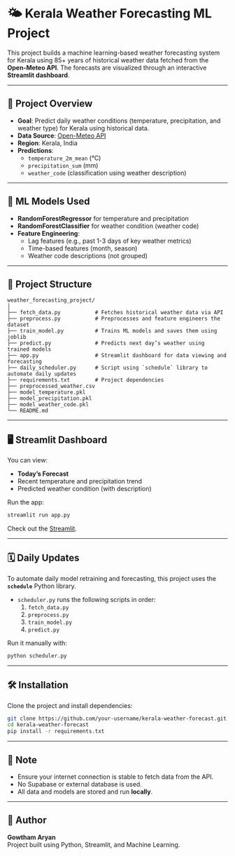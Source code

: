 # 🌤️ Kerala Weather Forecasting ML Project

This project builds a machine learning-based weather forecasting system for Kerala using 85+ years of historical weather data fetched from the **Open-Meteo API**. The forecasts are visualized through an interactive **Streamlit dashboard**.

---

## 🚀 Project Overview

- **Goal**: Predict daily weather conditions (temperature, precipitation, and weather type) for Kerala using historical data.
- **Data Source**: [Open-Meteo API](https://open-meteo.com/)
- **Region**: Kerala, India
- **Predictions**:
  - `temperature_2m_mean` (°C)
  - `precipitation_sum` (mm)
  - `weather_code` (classification using weather description)

---

## 🧠 ML Models Used

- **RandomForestRegressor** for temperature and precipitation
- **RandomForestClassifier** for weather condition (weather code)
- **Feature Engineering**:
  - Lag features (e.g., past 1-3 days of key weather metrics)
  - Time-based features (month, season)
  - Weather code descriptions (not grouped)
  
---

## 📂 Project Structure

```
weather_forecasting_project/
│
├── fetch_data.py           # Fetches historical weather data via API
├── preprocess.py           # Preprocesses and feature engineers the dataset
├── train_model.py          # Trains ML models and saves them using joblib
├── predict.py              # Predicts next day’s weather using trained models
├── app.py                  # Streamlit dashboard for data viewing and forecasting
├── daily_scheduler.py      # Script using `schedule` library to automate daily updates
├── requirements.txt        # Project dependencies
├── preprocessed_weather.csv
├── model_temperature.pkl
├── model_precipitation.pkl
├── model_weather_code.pkl
└── README.md
```

---

## 🖥️ Streamlit Dashboard

You can view:
- **Today’s Forecast**
- Recent temperature and precipitation trend
- Predicted weather condition (with description)

Run the app:

```bash
streamlit run app.py
```
Check out the [Streamlit](https://weather-forecasting-model-2axjjdhdun8zamgnsckff5.streamlit.app/).

---

## 🗓️ Daily Updates

To automate daily model retraining and forecasting, this project uses the **`schedule`** Python library.

- `scheduler.py` runs the following scripts in order:
  1. `fetch_data.py`
  2. `preprocess.py`
  3. `train_model.py`
  4. `predict.py`


Run it manually with:

```bash
python scheduler.py
```

---

## 🛠️ Installation

Clone the project and install dependencies:

```bash
git clone https://github.com/your-username/kerala-weather-forecast.git
cd kerala-weather-forecast
pip install -r requirements.txt
```

---

## 📌 Note

- Ensure your internet connection is stable to fetch data from the API.
- No Supabase or external database is used.
- All data and models are stored and run **locally**.

---

## 🙌 Author

**Gowtham Aryan**  
Project built using Python, Streamlit, and Machine Learning.
